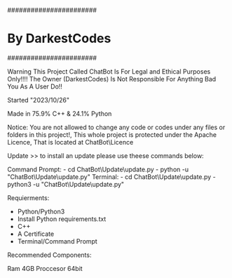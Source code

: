 #######################
#   By DarkestCodes   #
#######################

Warning This Project Called ChatBot Is For Legal and Ethical Purposes Only!!!!
The Owner (DarkestCodes) Is Not Responsible For Anything Bad You As A User Do!!


Started "2023/10/26"

Made in 75.9% C++ & 24.1% Python

Notice: You are not allowed to change any code or codes under any files or folders in this project!,
This whole project is protected under the Apache Licence, That is located at ChatBot\Licence


Update >> to install an update please use theese commands below:

Command Prompt:
    - cd ChatBot\Update\update.py
    - python -u "ChatBot\Update\update.py"
Terminal:
    - cd ChatBot\Update\update.py
    - python3 -u "ChatBot\Update\update.py"

Requierments:

- Python/Python3
- Install Python requirements.txt
- C++
- A Certificate
- Terminal/Command Prompt

Recommended Components:

Ram 4GB
Proccesor 64bit
